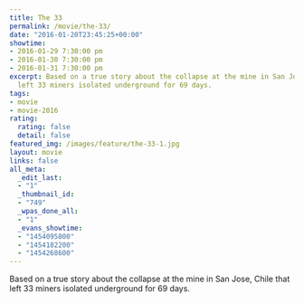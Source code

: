 ```yaml
---
title: The 33
permalink: /movie/the-33/
date: "2016-01-20T23:45:25+00:00"
showtime:
- 2016-01-29 7:30:00 pm
- 2016-01-30 7:30:00 pm
- 2016-01-31 7:30:00 pm
excerpt: Based on a true story about the collapse at the mine in San Jose, Chile that
  left 33 miners isolated underground for 69 days.
tags:
- movie
- movie-2016
rating:
  rating: false
  detail: false
featured_img: /images/feature/the-33-1.jpg
layout: movie
links: false
all_meta:
  _edit_last:
  - "1"
  _thumbnail_id:
  - "749"
  _wpas_done_all:
  - "1"
  _evans_showtime:
  - "1454095800"
  - "1454182200"
  - "1454268600"
---
```


Based on a true story about the collapse at the mine in San Jose, Chile that left 33 miners isolated underground for 69 days.